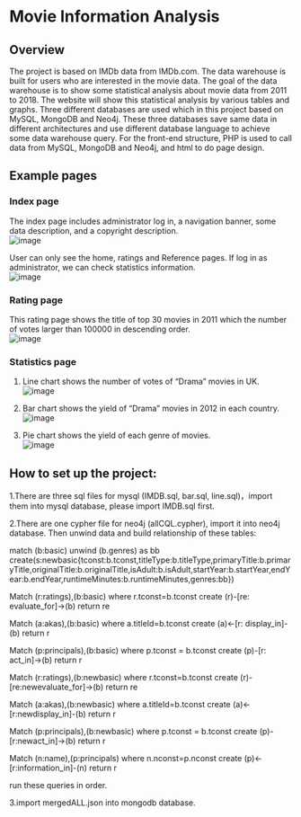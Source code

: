 # Movie Information Analysis

## Overview

The project is based on IMDb data from IMDb.com. The data warehouse is built for users who are interested in the movie data. The goal of the data warehouse is to show some statistical analysis about movie data from 2011 to 2018. The website will show this statistical analysis by various tables and graphs.
Three different databases are used which in this project based on MySQL, MongoDB and Neo4j. These three databases save same data in different architectures and use different database language to achieve some data warehouse query.
For the front-end structure, PHP is used to call data from MySQL, MongoDB and Neo4j, and html to do page design. 

## Example pages

### Index page  
The index page includes administrator log in, a navigation banner, some data description, and a copyright description.  
![image](https://github.com/YesiXie/MovieInformationAnalysis/blob/master/Images/Homepage.png)

  User can only see the home, ratings and Reference pages. If log in as administrator, we can check statistics information.  
  ![image](https://github.com/YesiXie/MovieInformationAnalysis/blob/master/Images/Login.png)

### Rating page  
This rating page shows the title of top 30 movies in 2011 which the number of votes larger than 100000 in descending order.  
![image](https://github.com/YesiXie/MovieInformationAnalysis/blob/master/Images/Ratings.png)

### Statistics page  
1. Line chart shows the number of votes of “Drama” movies in UK.  
![image](https://github.com/YesiXie/MovieInformationAnalysis/blob/master/Images/Statistics.png)

2. Bar chart shows the yield of “Drama” movies in 2012 in each country.  
![image](https://github.com/YesiXie/MovieInformationAnalysis/blob/master/Images/Bar.png)

3. Pie chart shows the yield of each genre of movies.  
![image](https://github.com/YesiXie/MovieInformationAnalysis/blob/master/Images/Pie.png)

## How to set up the project:

1.There are three sql files for mysql (IMDB.sql, bar.sql, line.sql)，import them into mysql database, please import IMDB.sql first.

2.There are one cypher file for neo4j (allCQL.cypher), import it into neo4j database. Then unwind data and build relationship of these tables:


  match (b:basic) unwind (b.genres) as bb create(s:newbasic{tconst:b.tconst,titleType:b.titleType,primaryTitle:b.primaryTitle,originalTitle:b.originalTitle,isAdult:b.isAdult,startYear:b.startYear,endYear:b.endYear,runtimeMinutes:b.runtimeMinutes,genres:bb})

  Match (r:ratings),(b:basic) where r.tconst=b.tconst create (r)-[re: evaluate_for]->(b) return re

  Match (a:akas),(b:basic) where a.titleId=b.tconst create (a)<-[r: display_in]-(b) return r

  Match (p:principals),(b:basic) where p.tconst = b.tconst create (p)-[r: act_in]->(b) return r

  Match (r:ratings),(b:newbasic) where r.tconst=b.tconst create (r)-[re:newevaluate_for]->(b) return re

  Match (a:akas),(b:newbasic) where a.titleId=b.tconst create (a)<-[r:newdisplay_in]-(b) return r

  Match (p:principals),(b:newbasic) where p.tconst = b.tconst create (p)-[r:newact_in]->(b) return r

  Match (n:name),(p:principals) where n.nconst=p.nconst create (p)<-[r:information_in]-(n) return r
  

  run these queries in order.


  3.import mergedALL.json into mongodb database.
